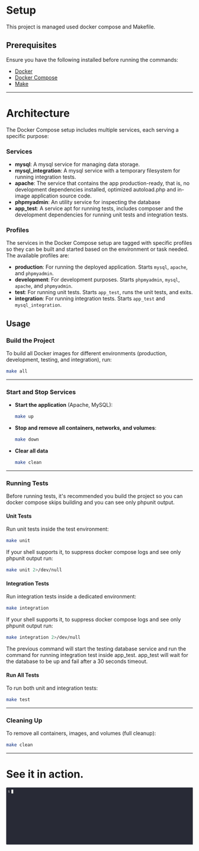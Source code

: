 # Setup

This project is managed used docker compose and Makefile.

## Prerequisites
Ensure you have the following installed before running the commands:
- [Docker](https://www.docker.com/)
- [Docker Compose](https://docs.docker.com/compose/)
- [Make](https://www.gnu.org/software/make/)

---

# Architecture

The Docker Compose setup includes multiple services, each serving a specific purpose:

### Services
- **mysql**: A mysql service for managing data storage.
- **mysql_integration**: A mysql service with a temporary filesystem for running integration tests.
- **apache**: The service that contains the app production-ready, that is, no development dependencies installed, optimized autoload.php and in-image application source code.
- **phpmyadmin**: An utility service for inspecting the database
- **app_test**: A service apt for running tests, includes composer and the development dependencies for running unit tests and integration tests.

### Profiles

The services in the Docker Compose setup are tagged with specific profiles so they can be built and started based on the environment or task needed. The available profiles are:

- **production**: For running the deployed application. Starts `mysql`, `apache`, and `phpmyadmin`.
- **development**: For development purposes. Starts `phpmyadmin`, `mysql`, `apache`, and `phpmyadmin`.
- **test**: For running unit tests. Starts `app_test`, runs the unit tests, and exits.
- **integration**: For running integration tests. Starts `app_test` and `mysql_integration`.
 
## Usage

### Build the Project
To build all Docker images for different environments (production, development, testing, and integration), run:

```sh
make all
```

---

### Start and Stop Services
- **Start the application** (Apache, MySQL):  
  ```sh
  make up
  ```
- **Stop and remove all containers, networks, and volumes**:  
  ```sh
  make down
  ```
- **Clear all data**
  ```sh
  make clean
  ```
---

### Running Tests

Before running tests, it's recommended you build the project so you can docker compose skips building and you can see only phpunit output.


#### Unit Tests
Run unit tests inside the test environment:

```sh
make unit
```

If your shell supports it, to suppress docker compose logs and see only phpunit output run:

```sh
make unit 2>/dev/null
```

#### Integration Tests
Run integration tests inside a dedicated environment:

```sh
make integration

```
If your shell supports it, to suppress docker compose logs and see only phpunit output run:

```sh
make integration 2>/dev/null
```

The previous command will start the testing database service and run the command for running integration test inside app_test. app_test will wait for the database to be up and fail after a 30 seconds timeout.

#### Run All Tests
To run both unit and integration tests:

```sh
make test
```

---

### Cleaning Up
To remove all containers, images, and volumes (full cleanup):

```sh
make clean
```
---


# See it in action.

![Demo](doc/demo.gif)
